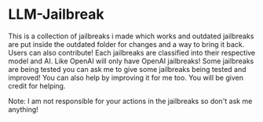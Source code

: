 # LLM-Jailbreak
This is a collection of jailbreaks i made which works and outdated jailbreaks are put inside the outdated folder for changes and a way to bring it back. Users can also contribute!
Each jailbreaks are classified into their respective model and AI. Like OpenAI will only have OpenAI jailbreaks!
Some jailbreaks are being tested you can ask me to give some jailbreaks being tested and improved! You can also help by improving it for me too. You will be given credit for helping.

Note: I am not responsible for your actions in the jailbreaks so don't ask me anything!
